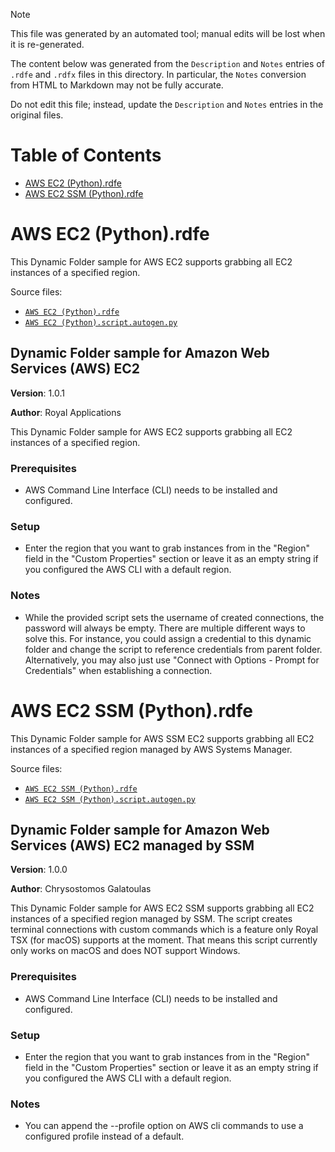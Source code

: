 > [!NOTE]
>
> This file was generated by an automated tool; manual edits will be lost when it is re-generated.
>
> The content below was generated from the `Description` and `Notes` entries of `.rdfe` and `.rdfx` files in this directory.
> In particular, the `Notes` conversion from HTML to Markdown may not be fully accurate.
>
> Do not edit this file; instead, update the `Description` and `Notes` entries in the original files.

# Table of Contents

- [AWS EC2 (Python).rdfe](#toc-AWS-EC2-Python-rdfe)
- [AWS EC2 SSM (Python).rdfe](#toc-AWS-EC2-SSM-Python-rdfe)

# <a name="toc-AWS-EC2-Python-rdfe"></a> AWS EC2 (Python).rdfe

This Dynamic Folder sample for AWS EC2 supports grabbing all EC2 instances of a specified region.

Source files:

- [`AWS EC2 (Python).rdfe`](./AWS%20EC2%20%28Python%29.rdfe)
- [`AWS EC2 (Python).script.autogen.py`](./AWS%20EC2%20%28Python%29.script.autogen.py)

## **Dynamic Folder sample for Amazon Web Services (AWS) EC2**

**Version**: 1.0.1

**Author**: Royal Applications

This Dynamic Folder sample for AWS EC2 supports grabbing all EC2 instances of a specified region.

### **Prerequisites**

- AWS Command Line Interface (CLI) needs to be installed and configured.

### **Setup**

- Enter the region that you want to grab instances from in the "Region" field in the "Custom Properties" section or leave it as an empty string if you configured the AWS CLI with a default region.

### **Notes**

- While the provided script sets the username of created connections, the password will always be empty. There are multiple different ways to solve this. For instance, you could assign a credential to this dynamic folder and change the script to reference credentials from parent folder. Alternatively, you may also just use "Connect with Options - Prompt for Credentials" when establishing a connection.

# <a name="toc-AWS-EC2-SSM-Python-rdfe"></a> AWS EC2 SSM (Python).rdfe

This Dynamic Folder sample for AWS SSM EC2 supports grabbing all EC2 instances of a specified region managed by AWS Systems Manager.

Source files:

- [`AWS EC2 SSM (Python).rdfe`](./AWS%20EC2%20SSM%20%28Python%29.rdfe)
- [`AWS EC2 SSM (Python).script.autogen.py`](./AWS%20EC2%20SSM%20%28Python%29.script.autogen.py)

## **Dynamic Folder sample for Amazon Web Services (AWS) EC2 managed by SSM**

**Version**: 1.0.0

**Author**: Chrysostomos Galatoulas

This Dynamic Folder sample for AWS EC2 SSM supports grabbing all EC2 instances of a specified region managed by SSM. The script creates terminal connections with custom commands which is a feature only Royal TSX (for macOS) supports at the moment. That means this script currently only works on macOS and does NOT support Windows.

### **Prerequisites**

- AWS Command Line Interface (CLI) needs to be installed and configured.

### **Setup**

- Enter the region that you want to grab instances from in the "Region" field in the "Custom Properties" section or leave it as an empty string if you configured the AWS CLI with a default region.

### **Notes**

- You can append the --profile option on AWS cli commands to use a configured profile instead of a default.

